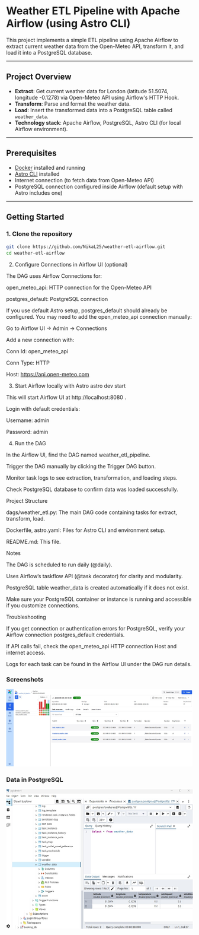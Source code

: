 # Weather ETL Pipeline with Apache Airflow (using Astro CLI)

This project implements a simple ETL pipeline using Apache Airflow to extract current weather data from the Open-Meteo API, transform it, and load it into a PostgreSQL database.

---

## Project Overview

- **Extract**: Get current weather data for London (latitude 51.5074, longitude -0.1278) via Open-Meteo API using Airflow's HTTP Hook.
- **Transform**: Parse and format the weather data.
- **Load**: Insert the transformed data into a PostgreSQL table called `weather_data`.
- **Technology stack**: Apache Airflow, PostgreSQL, Astro CLI (for local Airflow environment).

---

## Prerequisites

- [Docker](https://docs.docker.com/get-docker/) installed and running
- [Astro CLI](https://www.astronomer.io/docs/astro/cli-installation) installed
- Internet connection (to fetch data from Open-Meteo API)
- PostgreSQL connection configured inside Airflow (default setup with Astro includes one)

---

## Getting Started

### 1. Clone the repository

```bash
git clone https://github.com/NikaL25/weather-etl-airflow.git
cd weather-etl-airflow
```

2. Configure Connections in Airflow UI (optional)

The DAG uses Airflow Connections for:

open_meteo_api: HTTP connection for the Open-Meteo API

postgres_default: PostgreSQL connection

If you use default Astro setup, postgres_default should already be configured.
You may need to add the open_meteo_api connection manually:

Go to Airflow UI -> Admin -> Connections

Add a new connection with:

Conn Id: open_meteo_api

Conn Type: HTTP

Host: https://api.open-meteo.com

3. Start Airflow locally with Astro
astro dev start


This will start Airflow UI at http://localhost:8080
.

Login with default credentials:

Username: admin

Password: admin

4. Run the DAG

In the Airflow UI, find the DAG named weather_etl_pipeline.

Trigger the DAG manually by clicking the Trigger DAG button.

Monitor task logs to see extraction, transformation, and loading steps.

Check PostgreSQL database to confirm data was loaded successfully.

Project Structure

dags/weather_etl.py: The main DAG code containing tasks for extract, transform, load.

Dockerfile, astro.yaml: Files for Astro CLI and environment setup.

README.md: This file.

Notes

The DAG is scheduled to run daily (@daily).

Uses Airflow’s taskflow API (@task decorator) for clarity and modularity.

PostgreSQL table weather_data is created automatically if it does not exist.

Make sure your PostgreSQL container or instance is running and accessible if you customize connections.

Troubleshooting

If you get connection or authentication errors for PostgreSQL, verify your Airflow connection postgres_default credentials.

If API calls fail, check the open_meteo_api HTTP connection Host and internet access.

Logs for each task can be found in the Airflow UI under the DAG run details.




### Screenshots

![Dashboard Screenshot](./images/airflow_dag_list.png)

### Data in PostgreSQL

![Dashboard Screenshot](./images/postgres.png)  
```
